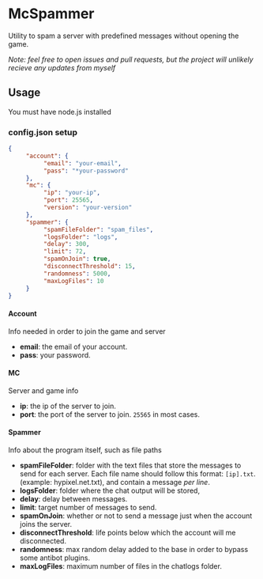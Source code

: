 # McSpammer
Utility to spam a server with predefined messages without opening the game.

*Note: feel free to open issues and pull requests, but the project will unlikely recieve any updates from myself*

## Usage
You must have node.js installed

### config.json setup
```json
{
     "account": {
          "email": "your-email",
          "pass": "*your-password"
     },
     "mc": {
          "ip": "your-ip",
          "port": 25565,
          "version": "your-version"
     },
     "spammer": {
          "spamFileFolder": "spam_files",
          "logsFolder": "logs",
          "delay": 300,
          "limit": 72,
          "spamOnJoin": true,
          "disconnectThreshold": 15,
          "randomness": 5000,
          "maxLogFiles": 10
     }
}
```
#### Account
Info needed in order to join the game and server
* **email**: the email of your account.
* **pass**: your password.

#### MC
Server and game info
* **ip**: the ip of the server to join.
* **port**: the port of the server to join. `25565` in most cases.

#### Spammer
Info about the program itself, such as file paths
* **spamFileFolder**: folder with the text files that store the messages to send for each server. Each file name should follow this format: `[ip].txt`. (example: hypixel.net.txt), and contain a message *per line*.
* **logsFolder**: folder where the chat output will be stored,
* **delay**: delay between messages.
* **limit**: target number of messages to send.
* **spamOnJoin**: whether or not to send a message just when the account joins the server.
* **disconnectThreshold**: life points below which the account will me disconnected.
* **randomness**: max random delay added to the base in order to bypass some antibot plugins.
* **maxLogFiles**: maximum number of files in the chatlogs folder.
